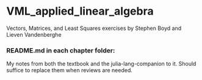# VML_applied_linear_algebra
Vectors, Matrices, and Least Squares exercises by Stephen Boyd and Lieven Vandenberghe

### README.md in each chapter folder:
My notes from both the textbook and the julia-lang-companion to it. Should suffice to replace them when reviews are needed.
